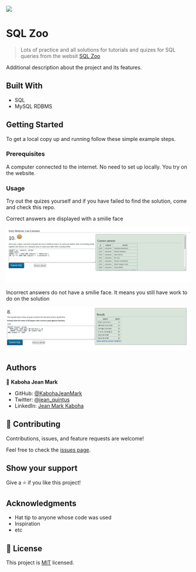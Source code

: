 ![](https://img.shields.io/badge/Microverse-blueviolet)

# SQL Zoo

> Lots of practice and all solutions for tutorials and quizes for SQL queries from the websit [SQL Zoo](https://sqlzoo.net/wiki/SELECT_basics)

Additional description about the project and its features.

## Built With

- SQL
- MySQL RDBMS

## Getting Started

To get a local copy up and running follow these simple example steps.

### Prerequisites
A computer connected to the internet. No need to set up locally. You try on the website.

### Usage
Try out the quizes yourself and if you have failed to find the solution, come and check this repo.

Correct answers are displayed with a smilie face

![correct answer on tutorial](./assets/tutorial_correct.png)

Incorrect answers do not have a smilie face. It means you still have work to do on the solution

![incorrect answer on tutorial](./assets/tutorial_wrong.png)


## Authors

👤 **Kaboha Jean Mark**

- GitHub: [@KabohaJeanMark](https://github.com/KabohaJeanMark)
- Twitter: [@jean_quintus](https://twitter.com/jean_quintus)
- LinkedIn: [Jean Mark Kaboha](https://www.linkedin.com/in/jean-mark-kaboha-software-engineer/)

## 🤝 Contributing

Contributions, issues, and feature requests are welcome!

Feel free to check the [issues page](https://github.com/KabohaJeanMark/SQL-ZOO/issues).

## Show your support

Give a ⭐️ if you like this project!

## Acknowledgments

- Hat tip to anyone whose code was used
- Inspiration
- etc

## 📝 License

This project is [MIT](./MIT.md) licensed.
